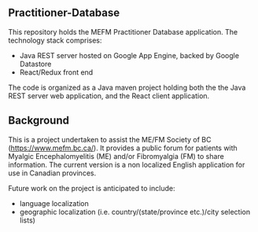 ## Practitioner-Database
This repository holds the MEFM Practitioner Database application. The technology stack comprises:
- Java REST server hosted on Google App Engine, backed by Google Datastore
- React/Redux front end

The code is organized as a Java maven project holding both the the Java REST server web application, and the React client application.   

## Background
This is a project undertaken to assist the ME/FM Society of BC (https://www.mefm.bc.ca/). It provides a public forum for patients with Myalgic Encephalomyelitis (ME) and/or Fibromyalgia (FM) to share information. The current version is a non localized English application for use in Canadian provinces.

Future work on the project is anticipated to include:
- language localization
- geographic localization (i.e. country/(state/province etc.)/city selection lists)

 




